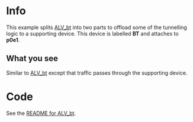 # Info
This example splits [ALV_bt](../ALV_bt/README.md) into two parts to offload
some of the tunnelling logic to a supporting device.
This device is labelled **BT** and attaches to **p0e1**.

## What you see
Similar to [ALV_bt](../ALV_bt/README.md) except that traffic passes through the supporting device.


# Code

See the [README for ALV_bt](../ALV_bt/README.md).
